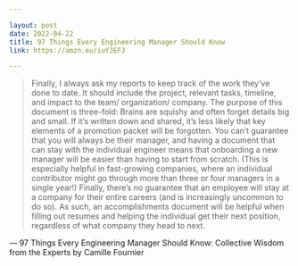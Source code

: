 ```yaml
---

layout: post
date: 2022-04-22
title: 97 Things Every Engineering Manager Should Know
link: https://amzn.eu/iuYJEFJ

---
```


> Finally, I always ask my reports to keep track of the work they’ve done to date. It should include the project, relevant tasks, timeline, and impact to the team/ organization/ company. The purpose of this document is three-fold: Brains are squishy and often forget details big and small. If it’s written down and shared, it’s less likely that key elements of a promotion packet will be forgotten. You can’t guarantee that you will always be their manager, and having a document that can stay with the individual engineer means that onboarding a new manager will be easier than having to start from scratch. (This is especially helpful in fast-growing companies, where an individual contributor might go through more than three or four managers in a single year!) Finally, there’s no guarantee that an employee will stay at a company for their entire careers (and is increasingly uncommon to do so). As such, an accomplishments document will be helpful when filling out resumes and helping the individual get their next position, regardless of what company they head to next.

— 97 Things Every Engineering Manager Should Know: Collective Wisdom from the Experts by Camille Fournier
